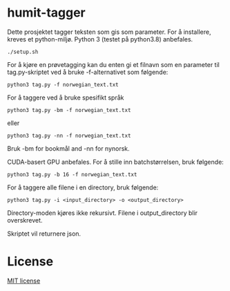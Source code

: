 # humit-tagger

Dette prosjektet tagger teksten som gis som parameter.
For å installere, kreves et python-miljø. Python 3 (testet på python3.8) anbefales.

    ./setup.sh

For å kjøre en prøvetagging kan du enten gi et filnavn som en parameter til tag.py-skriptet ved å bruke -f-alternativet som følgende:

    python3 tag.py -f norwegian_text.txt

For å taggere ved å bruke spesifikt språk

    python3 tag.py -bm -f norwegian_text.txt

eller

    python3 tag.py -nn -f norwegian_text.txt

Bruk -bm for bookmål and -nn for nynorsk.

CUDA-basert GPU anbefales. For å stille inn batchstørrelsen, bruk følgende:

    python3 tag.py -b 16 -f norwegian_text.txt

For å taggere alle filene i en directory, bruk følgende:

    python3 tag.py -i <input_directory> -o <output_directory>

Directory-moden kjøres ikke rekursivt. Filene i output\_directory blir overskrevet.

Skriptet vil returnere json.

# License

[MIT license](https://github.com/textlab/norwegian_ml_tagger/blob/master/LICENSE)


